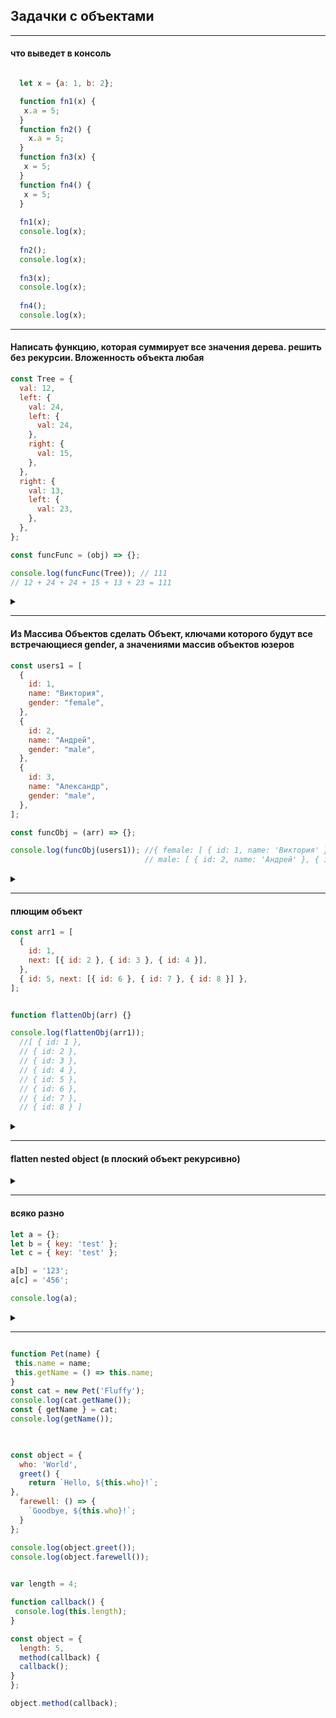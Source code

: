 ## Задачки с объектами
  
---
  
#### что выведет в консоль
  
```javascript

  let x = {a: 1, b: 2};

  function fn1(x) {
   x.a = 5;
  }
  function fn2() {
    x.a = 5;
  }
  function fn3(x) {
   x = 5;
  }
  function fn4() {
   x = 5;
  }
  
  fn1(x);
  console.log(x);
  
  fn2(); 
  console.log(x);
  
  fn3(x);
  console.log(x);
  
  fn4(); 
  console.log(x);
```
  
---
  
#### Написать функцию, которая суммирует все значения дерева. решить без рекурсии. Вложенность объекта любая  
```javascript
const Tree = {
  val: 12,
  left: {
    val: 24,
    left: {
      val: 24,
    },
    right: {
      val: 15,
    },
  },
  right: {
    val: 13,
    left: {
      val: 23,
    },
  },
};

const funcFunc = (obj) => {};

console.log(funcFunc(Tree)); // 111
// 12 + 24 + 24 + 15 + 13 + 23 = 111
```  
<details><summary> </summary>

```javascript
  const funcFunc = (obj) => {
    let result = 0
    let stack = [obj]
                 
    while (stack.length) {
      let node = stack.pop()
      
      for (let key in node) {
        if (typeof node[key] === 'object' && node[key]!== null) {
           stack.push(node[key])      
        }
          if ( typeof node[key] === 'number') result+=node[key]
      }
    }
    return result
  };
  
  console.log(funcFunc(Tree)); // 111
  // 12 + 24 + 24 + 15 + 13 + 23 = 111
```
</details>
  
---
  
#### Из Массива Объектов сделать Объект, ключами которого будут все встречающиеся gender, а значениями массив объектов юзеров
```javascript
const users1 = [
  {
    id: 1,
    name: "Виктория",
    gender: "female",
  },
  {
    id: 2,
    name: "Андрей",
    gender: "male",
  },
  {
    id: 3,
    name: "Александр",
    gender: "male",
  },
];

const funcObj = (arr) => {};

console.log(funcObj(users1)); //{ female: [ { id: 1, name: 'Виктория' } ],
                              // male: [ { id: 2, name: 'Андрей' }, { id: 3, name: 'Александр' } ] }
```  
<details><summary> </summary>

```javascript
  const funcObj = (arr) => {
  let returnObj = {}
  for (let obj of arr) {
    // на всякий случай проверяем есть ли вообще ключ gender
    if (obj['gender']) { 
      let {gender, ...rest} = obj // вытягиваем gender и всё остальное
      if (returnObj[gender]) returnObj[gender].push(rest) // если уже в объекте заходил гендер - пушим всё остальное
      else returnObj[gender] = [rest] // если не было такого гендера, то присваиваем ибо впервые
    }
  }
  return returnObj
};
```
</details>
  
---
  
#### плющим объект

```javascript
const arr1 = [
  {
    id: 1,
    next: [{ id: 2 }, { id: 3 }, { id: 4 }],
  },
  { id: 5, next: [{ id: 6 }, { id: 7 }, { id: 8 }] },
];


function flattenObj(arr) {}

console.log(flattenObj(arr1));
  //[ { id: 1 },
  // { id: 2 },
  // { id: 3 },
  // { id: 4 },
  // { id: 5 },
  // { id: 6 },
  // { id: 7 },
  // { id: 8 } ]
```
<details><summary> </summary>

```javascript
 function flattenObj(arr) {
   let res = []
   let stack = [...arr]

    while (stack.length) {
      let node = stack.pop()
      for (let key in node) {
        if (key === 'id') res.push({[key]: node[key]})
        if (Array.isArray(node[key])) node[key].forEach((i) => stack.push(i))
      }
    }
   return res
 }
```
</details>
  
---
  
#### flatten nested object (в плоский объект рекурсивно)  
<details><summary> </summary>

```javascript
 
const flattenObj = (obj) => {
  let res = {}
  for (let key in obj) {
    if (typeof obj[key] === 'object' && obj[key]!==null) {
      res = {...res, ...flattenObj(obj[key])}
    } else {
      res[key] = obj[key]
    }
  }
  return res
}
```
</details>
  
---

#### всяко разно  
  
```javascript
let a = {};
let b = { key: 'test' };
let c = { key: 'test' };

a[b] = '123';
a[c] = '456';

console.log(a);
```
<details><summary> </summary>

```javascript
 {
   [object Object]: "456"
}
```
</details>
  
---

```javascript

function Pet(name) {
 this.name = name;
 this.getName = () => this.name;
}
const cat = new Pet('Fluffy');
console.log(cat.getName()); 
const { getName } = cat;
console.log(getName());
  
```

```javascript

const object = {
  who: 'World',
  greet() {
    return `Hello, ${this.who}!`;
},
  farewell: () => {
    `Goodbye, ${this.who}!`;
  }
};

console.log(object.greet()); 
console.log(object.farewell()); 
  
```

```javascript
var length = 4;

function callback() {
 console.log(this.length); 
}

const object = {
  length: 5,
  method(callback) {
  callback();
}
};

object.method(callback);
```
